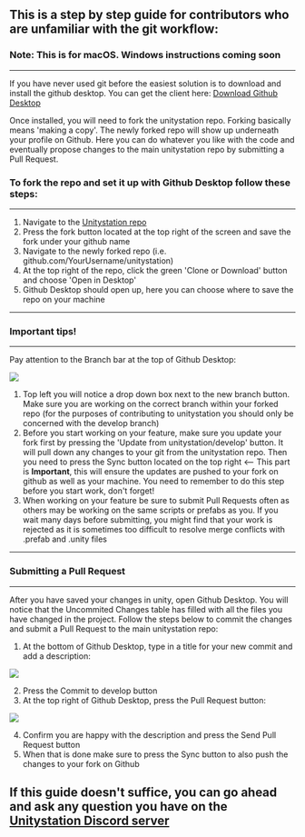 ## This is a step by step guide for contributors who are unfamiliar with the git workflow:

### Note: This is for macOS. Windows instructions coming soon
***

If you have never used git before the easiest solution is to download and install the github desktop.
You can get the client here: [Download Github Desktop](https://desktop.github.com/)

Once installed, you will need to fork the unitystation repo. Forking basically means 'making a copy'. The newly forked repo will show up underneath your profile on Github. Here you can do whatever you like with the code and eventually propose changes to the main unitystation repo by submitting a Pull Request.

### To fork the repo and set it up with Github Desktop follow these steps:

***
1. Navigate to the [Unitystation repo](http://github.com/unitystation/unitystation)
2. Press the fork button located at the top right of the screen and save the fork under your github name
3. Navigate to the newly forked repo (i.e. github.com/YourUsername/unitystation)
4. At the top right of the repo, click the green 'Clone or Download' button and choose 'Open in Desktop'
5. Github Desktop should open up, here you can choose where to save the repo on your machine


***

### Important tips!

***
 
Pay attention to the Branch bar at the top of Github Desktop:

![](https://cdn.discordapp.com/attachments/304941207883087872/305286669609730049/unknown.png)

1. Top left you will notice a drop down box next to the new branch button. Make sure you are working on the correct branch within your forked repo (for the purposes of contributing to unitystation you should only be concerned with the develop branch)
2. Before you start working on your feature, make sure you update your fork first by pressing the 'Update from unitystation/develop' button. It will pull down any changes to your git from the unitystation repo. Then you need to press the Sync button located on the top right <-- This part is **Important**, this will ensure the updates are pushed to your fork on github as well as your machine. You need to remember to do this step before you start work, don't forget!
3. When working on your feature be sure to submit Pull Requests often as others may be working on the same scripts or prefabs as you. If you wait many days before submitting, you might find that your work is rejected as it is sometimes too difficult to resolve merge conflicts with .prefab and .unity files


***
### Submitting a Pull Request

***

After you have saved your changes in unity, open Github Desktop. You will notice that the Uncommited Changes table has filled with all the files you have changed in the project. Follow the steps below to commit the changes and submit a Pull Request to the main unitystation repo:

1. At the bottom of Github Desktop, type in a title for your new commit and add a description:

![](https://cdn.discordapp.com/attachments/304941207883087872/305291127546970112/unknown.png)

2. Press the Commit to develop button
3. At the top right of Github Desktop, press the Pull Request button:

![](https://cdn.discordapp.com/attachments/304941207883087872/305291398767443968/unknown.png)

4. Confirm you are happy with the description and press the Send Pull Request button
5. When that is done make sure to press the Sync button to also push the changes to your fork on Github


 ## If this guide doesn't suffice, you can go ahead and ask any question you have on the [Unitystation Discord server](https://discord.gg/TMRMfpS)
